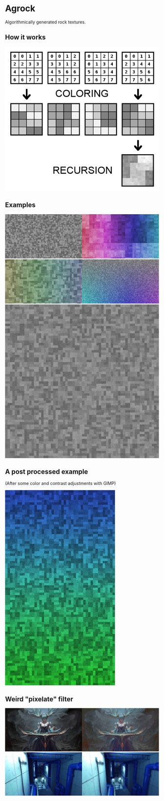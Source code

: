 # Agrock
Algorithmically generated rock textures.

## How it works

![How it works](Images/howto.png)

## Examples

<img src="Images/example1.png" width="50%"><img src="Images/example2.png" width="50%">
<img src="Images/example3.png" width="50%"><img src="Images/example4.png" width="50%">
<img src="Images/example5.png">

## A post processed example

(After some color and contrast adjustments with GIMP)

<img src="Images/postprocessed.png" width="360">

## Weird "pixelate" filter

<img src="Images/pre1.jpg" width="50%"><img src="Images/post1.png" width="50%">
<img src="Images/pre2.jpg" width="50%"><img src="Images/post2.png" width="50%">
